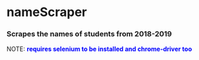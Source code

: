 # nameScraper

<h3>Scrapes the names of students from 2018-2019</h3>

NOTE: <strong style='color: blue'>requires selenium to be installed and chrome-driver too</strong>

